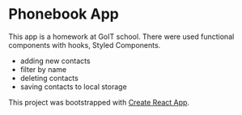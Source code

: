 # Phonebook App

This app is a homework at GoIT school. There were used functional components
with hooks, Styled Components.

- adding new contacts
- filter by name
- deleting contacts
- saving contacts to local storage

This project was bootstrapped with
[Create React App](https://github.com/facebook/create-react-app).
